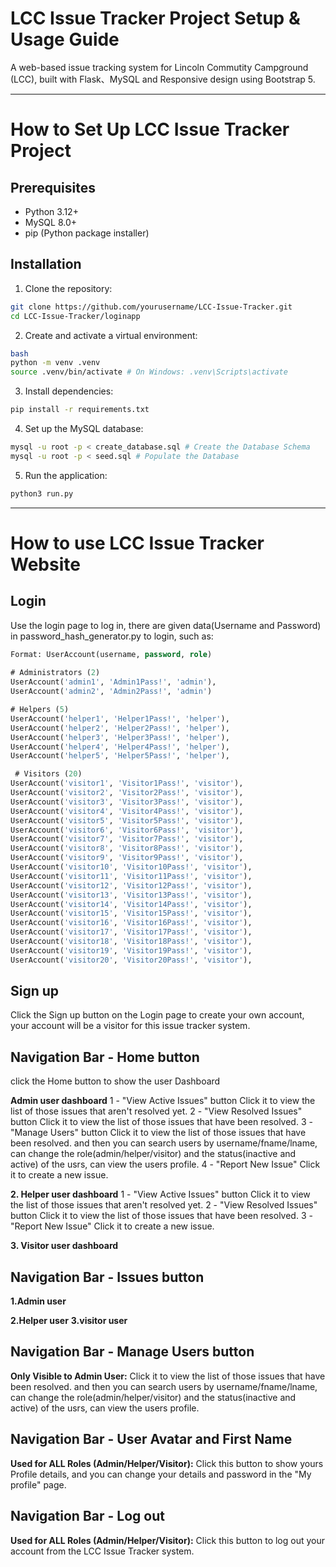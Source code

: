 # LCC Issue Tracker Project Setup & Usage Guide

A web-based issue tracking system for Lincoln Commutity Campground (LCC), built with Flask、MySQL and Responsive design using Bootstrap 5.

---
# How to Set Up LCC Issue Tracker Project
## Prerequisites

- Python 3.12+
- MySQL 8.0+
- pip (Python package installer)

## Installation

1. Clone the repository:
```bash
git clone https://github.com/yourusername/LCC-Issue-Tracker.git
cd LCC-Issue-Tracker/loginapp
```

2. Create and activate a virtual environment:
```bash
bash
python -m venv .venv
source .venv/bin/activate # On Windows: .venv\Scripts\activate
```

3. Install dependencies:
```bash
pip install -r requirements.txt
```

4. Set up the MySQL database:
```bash
mysql -u root -p < create_database.sql # Create the Database Schema 
mysql -u root -p < seed.sql # Populate the Database
```

5. Run the application:
```bash
python3 run.py
```

---
# How to use LCC Issue Tracker Website

## Login
Use the login page to log in, there are given data(Username and Password) in password_hash_generator.py to login, such as:
```sql
Format: UserAccount(username, password, role)
    
# Administrators (2)
UserAccount('admin1', 'Admin1Pass!', 'admin'),
UserAccount('admin2', 'Admin2Pass!', 'admin')

# Helpers (5)
UserAccount('helper1', 'Helper1Pass!', 'helper'),
UserAccount('helper2', 'Helper2Pass!', 'helper'),
UserAccount('helper3', 'Helper3Pass!', 'helper'),
UserAccount('helper4', 'Helper4Pass!', 'helper'),
UserAccount('helper5', 'Helper5Pass!', 'helper'),

 # Visitors (20)
UserAccount('visitor1', 'Visitor1Pass!', 'visitor'),
UserAccount('visitor2', 'Visitor2Pass!', 'visitor'),
UserAccount('visitor3', 'Visitor3Pass!', 'visitor'),
UserAccount('visitor4', 'Visitor4Pass!', 'visitor'),
UserAccount('visitor5', 'Visitor5Pass!', 'visitor'),
UserAccount('visitor6', 'Visitor6Pass!', 'visitor'),
UserAccount('visitor7', 'Visitor7Pass!', 'visitor'),
UserAccount('visitor8', 'Visitor8Pass!', 'visitor'),
UserAccount('visitor9', 'Visitor9Pass!', 'visitor'),
UserAccount('visitor10', 'Visitor10Pass!', 'visitor'),
UserAccount('visitor11', 'Visitor11Pass!', 'visitor'),
UserAccount('visitor12', 'Visitor12Pass!', 'visitor'),
UserAccount('visitor13', 'Visitor13Pass!', 'visitor'),
UserAccount('visitor14', 'Visitor14Pass!', 'visitor'),
UserAccount('visitor15', 'Visitor15Pass!', 'visitor'),
UserAccount('visitor16', 'Visitor16Pass!', 'visitor'),
UserAccount('visitor17', 'Visitor17Pass!', 'visitor'),
UserAccount('visitor18', 'Visitor18Pass!', 'visitor'),
UserAccount('visitor19', 'Visitor19Pass!', 'visitor'),
UserAccount('visitor20', 'Visitor20Pass!', 'visitor'),
```

## Sign up
Click the Sign up button on the Login page to create your own account, your account will be a visitor for this issue tracker system.

## Navigation Bar - Home button

click the Home button to show the user Dashboard 

**Admin user dashboard**
1 - "View Active Issues" button
Click it to view the list of those issues that aren't resolved yet.
2 - "View Resolved Issues" button
Click it to view the list of those issues that have been resolved.
3 - "Manage Users" button
Click it to view the list of those issues that have been resolved. and then you can search users by username/fname/lname, can change the role(admin/helper/visitor) and the status(inactive and active) of the usrs, can view the users profile.
4 - "Report New Issue"
Click it to create a new issue.

**2. Helper user dashboard**
1 - "View Active Issues" button
Click it to view the list of those issues that aren't resolved yet.
2 - "View Resolved Issues" button
Click it to view the list of those issues that have been resolved.
3 - "Report New Issue"
Click it to create a new issue.

**3. Visitor user dashboard**



## Navigation Bar - Issues button

**1.Admin user**

**2.Helper user**
**3.visitor user**

## Navigation Bar - Manage Users button

**Only Visible to Admin User:**
Click it to view the list of those issues that have been resolved. and then you can search users by username/fname/lname, can change the role(admin/helper/visitor) and the status(inactive and active) of the usrs, can view the users profile.

## Navigation Bar - User Avatar and First Name

**Used for ALL Roles (Admin/Helper/Visitor):**
Click this button to show yours Profile details, and you can change your details and password in the "My profile" page.

## Navigation Bar - Log out

**Used for ALL Roles (Admin/Helper/Visitor):**
Click this button to log out your account from the LCC Issue Tracker system.